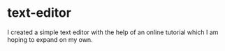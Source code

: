 # text-editor
I created a simple text editor with the help of an online tutorial which I am hoping to expand on my own.
